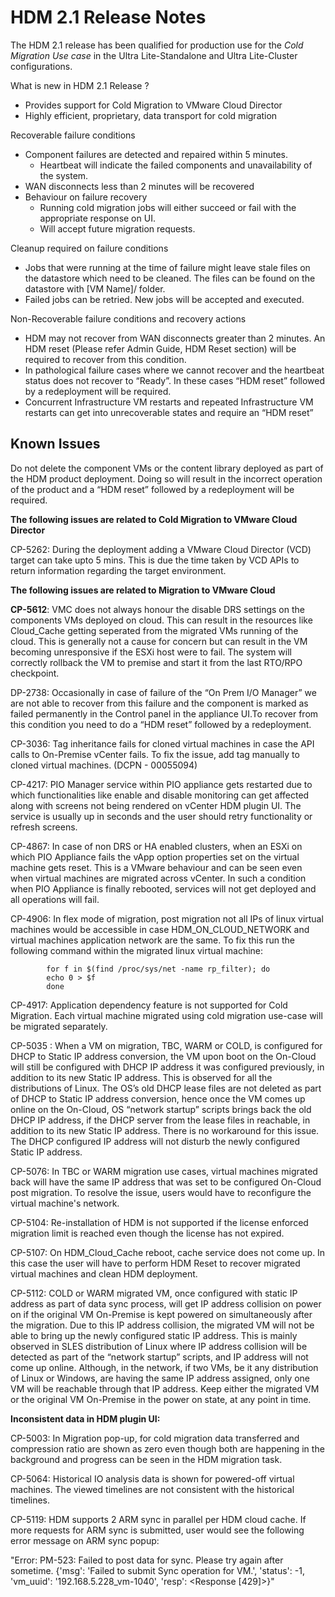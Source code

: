 <!-- Copy and paste the converted output. -->



# HDM 2.1 Release Notes

The HDM 2.1 release has been qualified for production use for the _Cold Migration Use case_ in the Ultra Lite-Standalone and Ultra Lite-Cluster configurations. 

What is new in HDM 2.1 Release ?



*   Provides support for Cold Migration to VMware Cloud Director
*   Highly efficient, proprietary, data transport for cold migration

Recoverable failure conditions



*   Component failures are detected and repaired within 5 minutes.
    *   Heartbeat will indicate the failed components and unavailability of the system.
*   WAN disconnects less than 2 minutes will be recovered
*   Behaviour on failure recovery
    *   Running cold migration jobs will either succeed or fail with the appropriate response on UI.
    *   Will accept future migration requests.

Cleanup required on failure conditions



*   Jobs that were running at the time of failure might leave stale files on the datastore which need to be cleaned. The files can be found on the datastore with [VM Name]/ folder.
*   Failed jobs can be retried. New jobs will be accepted and executed.

Non-Recoverable failure conditions and recovery actions



*   HDM may not recover from WAN disconnects greater than 2 minutes. An HDM reset (Please refer Admin Guide, HDM Reset section) will be required to recover from this condition.
*   In pathological failure cases where we cannot recover and the heartbeat status does not recover to “Ready”. In these cases “HDM reset” followed by a redeployment will be required.
*   Concurrent Infrastructure VM restarts and repeated Infrastructure VM restarts can get into unrecoverable states and require an “HDM reset” 

## Known Issues

Do not delete the component VMs or the content library deployed as part of the HDM product deployment. Doing so will result in the incorrect operation of the product and a “HDM reset” followed by a redeployment will be required.

**The following issues are related to Cold Migration to VMware Cloud Director**

CP-5262: During the deployment adding a VMware Cloud Director (VCD) target can take upto 5 mins. This is due the time taken by VCD APIs to return information regarding the target environment. 

**The following issues are related to Migration to VMware Cloud**


**CP-5612**: VMC does not always honour the disable DRS settings on the components VMs deployed on cloud. This can result in the resources like Cloud_Cache getting seperated from the migrated VMs running of the cloud. This is generally not a cause for concern but can result in the VM becoming unresponsive if the ESXi host were to fail. The system will correctly rollback the VM to premise and start it from the last RTO/RPO checkpoint.

DP-2738:  Occasionally in case of failure of the “On Prem I/O Manager” we are not able to recover from this failure and the component is marked as failed permanently in the Control panel in the appliance UI.To recover from this condition you need to do a “HDM reset” followed by a redeployment.

CP-3036: Tag inheritance fails for cloned virtual machines in case the API calls to On-Premise vCenter fails. To fix the issue, add tag manually to cloned virtual machines. (DCPN - 00055094)

CP-4217: PIO Manager service within PIO appliance gets restarted due to which functionalities like enable and disable monitoring can get affected along with screens not being rendered on vCenter HDM plugin UI. The service is usually up in seconds and the user should retry functionality or refresh screens.

CP-4867: In case of non DRS or HA enabled clusters, when an ESXi on which PIO Appliance fails the vApp option properties set on the virtual machine gets reset. This is a VMware behaviour and can be seen even when virtual machines are migrated across vCenter. In such a condition when PIO Appliance is finally rebooted, services will not get deployed and all operations will fail.

CP-4906: In flex mode of migration, post migration not all IPs of linux virtual machines would be accessible in case HDM_ON_CLOUD_NETWORK and virtual machines application network are the same. To fix this run the following command within the migrated linux virtual machine:


```
        for f in $(find /proc/sys/net -name rp_filter); do
        echo 0 > $f
        done
```


CP-4917: Application dependency feature is not supported for Cold Migration. Each virtual machine migrated using cold migration use-case will be migrated separately.

CP-5035 : When a VM on migration, TBC, WARM or COLD, is configured for DHCP to Static IP address conversion, the VM upon boot on the On-Cloud will still be configured with DHCP IP address it was configured previously, in addition to its new Static IP address. This is observed for all the distributions of Linux. The OS’s old DHCP lease files are not deleted as part of DHCP to Static IP address conversion, hence once the VM comes up online on the On-Cloud, OS “network startup” scripts brings back the old DHCP IP address, if the DHCP server from the lease files in reachable, in addition to its new Static IP address. There is no workaround for this issue. The DHCP configured IP address will not disturb the newly configured Static IP address.

CP-5076: In TBC or WARM migration use cases, virtual machines migrated back will have the same IP address that was set to be configured On-Cloud post migration. To resolve the issue, users would have to reconfigure the virtual machine's network.

CP-5104: Re-installation of HDM is not supported if the license enforced migration limit is reached even though the license has not expired.

CP-5107: On HDM_Cloud_Cache reboot, cache service does not come up. In this case the user will have to perform HDM Reset to recover migrated virtual machines and clean HDM deployment.

CP-5112: COLD or WARM migrated VM, once configured with static IP address as part of data sync process, will get IP address collision on power on if the original VM On-Premise is kept powered on simultaneously after the migration. Due to this IP address collision, the migrated VM will not be able to bring up the newly configured static IP address. This is mainly observed in SLES distribution of Linux where IP address collision will be detected as part of the “network startup” scripts, and IP address will not come up online. Although, in the network, if two VMs, be it any distribution of Linux or Windows, are having the same IP address assigned, only one VM will be reachable through that IP address. Keep either the migrated VM or the original VM On-Premise in the power on state, at any point in time.

**Inconsistent data in HDM plugin UI:**

CP-5003: In Migration pop-up, for cold migration data transferred and compression ratio are shown as zero even though both are happening in the background and progress can be seen in the HDM migration task.

CP-5064: Historical IO analysis data is shown for powered-off virtual machines. The viewed timelines are not consistent with the historical timelines.

CP-5119: HDM supports 2 ARM sync in parallel per HDM cloud cache. If more requests for ARM sync is submitted, user would see the following error message on ARM sync popup:

"Error: PM-523: Failed to post data for sync. Please try again after sometime. {'msg': 'Failed to submit Sync operation for VM.', 'status': -1, 'vm_uuid': '192.168.5.228_vm-1040', 'resp': &lt;Response [429]>}"
